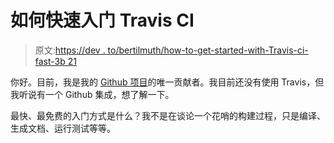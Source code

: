 # 如何快速入门 Travis CI

> 原文:[https://dev . to/bertilmuth/how-to-get-started-with-Travis-ci-fast-3b 21](https://dev.to/bertilmuth/how-to-get-started-with-travis-ci-fast-3b21)

你好。目前，我是我的 [Github 项目](http://requirementsascode.org)的唯一贡献者。我目前还没有使用 Travis，但我听说有一个 Github 集成，想了解一下。

最快、最免费的入门方式是什么？我不是在谈论一个花哨的构建过程，只是编译、生成文档、运行测试等等。